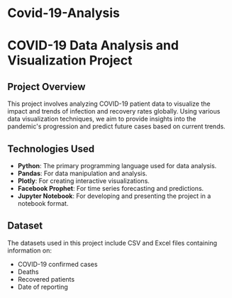 # Covid-19-Analysis
# COVID-19 Data Analysis and Visualization Project

## Project Overview
This project involves analyzing COVID-19 patient data to visualize the impact and trends of infection and recovery rates globally. Using various data visualization techniques, we aim to provide insights into the pandemic's progression and predict future cases based on current trends.

## Technologies Used
- **Python**: The primary programming language used for data analysis.
- **Pandas**: For data manipulation and analysis.
- **Plotly**: For creating interactive visualizations.
- **Facebook Prophet**: For time series forecasting and predictions.
- **Jupyter Notebook**: For developing and presenting the project in a notebook format.

## Dataset
The datasets used in this project include CSV and Excel files containing information on:
- COVID-19 confirmed cases
- Deaths
- Recovered patients
- Date of reporting
